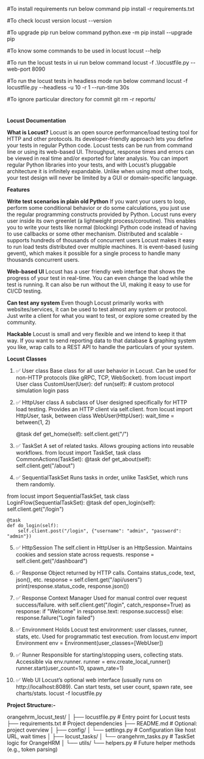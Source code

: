 #To install requirements run below command
pip install -r requirements.txt

#To check locust version
locust --version

#To upgrade pip run below command
python.exe -m pip install --upgrade pip

#To know some commands to be used in locust
locust --help

#To run the locust tests in ui run below command
locust -f .\locustfile.py --web-port 8090

#To run the locust tests in headless mode run below command
locust -f locustfile.py --headless -u 10 -r 1 --run-time 30s

#To ignore particular directory for commit
git rm -r  reports/   

#


**Locust Documentation**

**What is Locust?**
Locust is an open source performance/load testing tool for HTTP and other protocols. Its developer-friendly approach lets you define your tests in regular Python code.
Locust tests can be run from command line or using its web-based UI. Throughput, response times and errors can be viewed in real time and/or exported for later analysis.
You can import regular Python libraries into your tests, and with Locust’s pluggable architecture it is infinitely expandable. Unlike when using most other tools, your test design will never be limited by a GUI or domain-specific language.

**Features**

**Write test scenarios in plain old Python**
If you want your users to loop, perform some conditional behavior or do some calculations, you just use the regular programming constructs provided by Python. Locust runs every user inside its own greenlet (a lightweight process/coroutine). This enables you to write your tests like normal (blocking) Python code instead of having to use callbacks or some other mechanism. 
Distributed and scalable - supports hundreds of thousands of concurrent users
Locust makes it easy to run load tests distributed over multiple machines. It is event-based (using gevent), which makes it possible for a single process to handle many thousands concurrent users.

**Web-based UI**
Locust has a user friendly web interface that shows the progress of your test in real-time. You can even change the load while the test is running. It can also be run without the UI, making it easy to use for CI/CD testing.

**Can test any system**
Even though Locust primarily works with websites/services, it can be used to test almost any system or protocol. Just write a client for what you want to test, or explore some created by the community.

**Hackable**
Locust is small and very flexible and we intend to keep it that way. If you want to send reporting data to that database & graphing system you like, wrap calls to a REST API to handle the particulars of your system.

**Locust Classes**


1. ✅ User class
Base class for all user behavior in Locust.
Can be used for non-HTTP protocols (like gRPC, TCP, WebSocket).
from locust import User
class CustomUser(User):
    def run(self):
        # custom protocol simulation login
pass

2. ✅ HttpUser class
A subclass of User designed specifically for HTTP load testing.
Provides an HTTP client via self.client.
from locust import HttpUser, task, between
class WebUser(HttpUser):
    wait_time = between(1, 2)

    @task
    def get_home(self):
        self.client.get("/")

3. ✅ TaskSet
A set of related tasks.
Allows grouping actions into reusable workflows.
from locust import TaskSet, task
class CommonActions(TaskSet):
    @task
    def get_about(self):
        self.client.get("/about")

4. ✅ SequentialTaskSet
Runs tasks in order, unlike TaskSet, which runs them randomly.

from locust import SequentialTaskSet, task
class LoginFlow(SequentialTaskSet):
    @task
    def open_login(self):
        self.client.get("/login")

    @task
    def do_login(self):
        self.client.post("/login", {"username": "admin", "password": "admin"})

5. ✅ HttpSession
The self.client in HttpUser is an HttpSession.
Maintains cookies and session state across requests.
response = self.client.get("/dashboard")

6. ✅ Response
Object returned by HTTP calls.
Contains status_code, text, json(), etc.
response = self.client.get("/api/users")
print(response.status_code, response.json())

7. ✅ Response Context Manager
Used for manual control over request success/failure.
with self.client.get("/login", catch_response=True) as response:
    if "Welcome" in response.text:
        response.success()
    else:
        response.failure("Login failed")

8. ✅ Environment
Holds Locust test environment: user classes, runner, stats, etc.
Used for programmatic test execution.
from locust.env import Environment
env = Environment(user_classes=[WebUser])

9. ✅ Runner
Responsible for starting/stopping users, collecting stats.
Accessible via env.runner.
runner = env.create_local_runner()
runner.start(user_count=10, spawn_rate=1)

10. ✅ Web UI
Locust’s optional web interface (usually runs on http://localhost:8089).
Can start tests, set user count, spawn rate, see charts/stats.
locust -f locustfile.py

**Project Structure:-**

orangehrm_locust_test/
│
├── locustfile.py               # Entry point for Locust tests
├── requirements.txt            # Project dependencies
├── README.md                   # Optional: project overview
│
├── config/
│   └── settings.py             # Configuration like host URL, wait times
│
├── locust_tasks/
│   └── orangehrm_tasks.py      # TaskSet logic for OrangeHRM
│
└── utils/
    └── helpers.py              # Future helper methods (e.g., token parsing)











